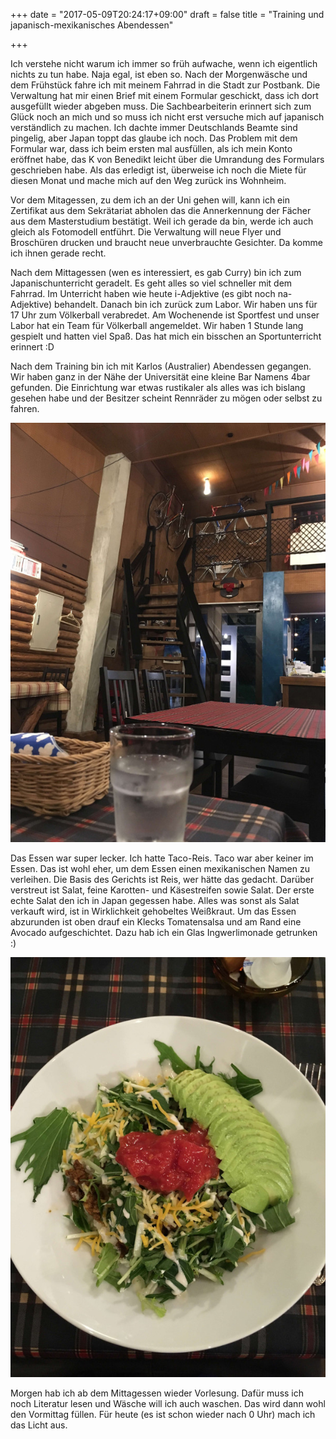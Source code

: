 +++
date = "2017-05-09T20:24:17+09:00"
draft = false
title = "Training und japanisch-mexikanisches Abendessen"

+++

Ich verstehe nicht warum ich immer so früh aufwache, wenn ich eigentlich nichts
zu tun habe. Naja egal, ist eben so. Nach der Morgenwäsche und dem Frühstück
fahre ich mit meinem Fahrrad in die Stadt zur Postbank. Die Verwaltung hat mir
einen Brief mit einem Formular geschickt, dass ich dort ausgefüllt wieder
abgeben muss. Die Sachbearbeiterin erinnert sich zum Glück noch an mich und so
muss ich nicht erst versuche mich auf japanisch verständlich zu machen. Ich
dachte immer Deutschlands Beamte sind pingelig, aber Japan toppt das glaube ich
noch. Das Problem mit dem Formular war, dass ich beim ersten mal ausfüllen, als
ich mein Konto eröffnet habe, das K von Benedikt leicht über die Umrandung des
Formulars geschrieben habe. Als das erledigt ist, überweise ich noch die Miete
für diesen Monat und mache mich auf den Weg zurück ins Wohnheim.

Vor dem Mitagessen, zu dem ich an der Uni gehen will, kann ich ein Zertifikat
aus dem Sekrätariat abholen das die Annerkennung der Fächer aus dem
Masterstudium bestätigt. Weil ich gerade da bin, werde ich auch gleich als
Fotomodell entführt. Die Verwaltung will neue Flyer und Broschüren drucken und
braucht neue unverbrauchte Gesichter. Da komme ich ihnen gerade recht.

Nach dem Mittagessen (wen es interessiert, es gab Curry) bin ich zum
Japanischunterricht geradelt. Es geht alles so viel schneller mit dem Fahrrad.
Im Unterricht haben wie heute i-Adjektive (es gibt noch na-Adjektive) behandelt.
Danach bin ich zurück zum Labor. Wir haben uns für 17 Uhr zum Völkerball
verabredet. Am Wochenende ist Sportfest und unser Labor hat ein Team für
Völkerball angemeldet. Wir haben 1 Stunde lang gespielt und hatten viel Spaß.
Das hat mich ein bisschen an Sportunterricht erinnert :D

Nach dem Training bin ich mit Karlos (Australier) Abendessen gegangen. Wir haben
ganz in der Nähe der Universität eine kleine Bar Namens 4bar gefunden. Die
Einrichtung war etwas rustikaler als alles was ich bislang gesehen habe und der
Besitzer scheint Rennräder zu mögen oder selbst zu fahren.

![4Bar](/img/2017_05_09/4bar.jpg)

Das Essen war super lecker. Ich hatte Taco-Reis. Taco war aber keiner im Essen.
Das ist wohl eher, um dem Essen einen mexikanischen Namen zu verleihen. Die
Basis des Gerichts ist Reis, wer hätte das gedacht. Darüber verstreut ist Salat,
feine Karotten- und Käsestreifen sowie Salat. Der erste echte Salat den ich in
Japan gegessen habe. Alles was sonst als Salat verkauft wird, ist in
Wirklichkeit gehobeltes Weißkraut. Um das Essen abzurunden ist oben drauf ein
Klecks Tomatensalsa und am Rand eine Avocado aufgeschichtet. Dazu hab ich ein
Glas Ingwerlimonade getrunken :)

![Mein Abendessen](/img/2017_05_09/tacorice.jpg)

Morgen hab ich ab dem Mittagessen wieder Vorlesung. Dafür muss ich noch
Literatur lesen und Wäsche will ich auch waschen. Das wird dann wohl den
Vormittag füllen. Für heute (es ist schon wieder nach 0 Uhr) mach ich das Licht
aus.
